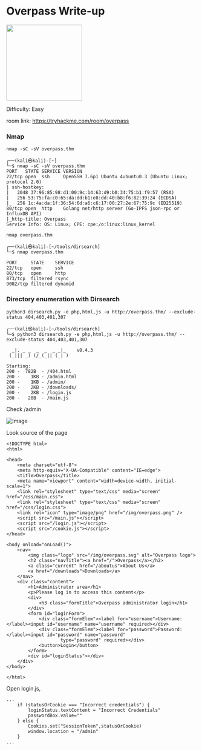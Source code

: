 # Overpass Write-up

<img src="https://github.com/zer00d4y/writeups/assets/128820441/cd549821-eac7-45d6-9b33-3e3d28b99a45" width="200" height="200">

Difficulty: Easy

room link: https://tryhackme.com/room/overpass

### Nmap

`nmap -sC -sV overpass.thm`

    ┌──(kali㉿kali)-[~]
    └─$ nmap -sC -sV overpass.thm
    PORT   STATE SERVICE VERSION
    22/tcp open  ssh     OpenSSH 7.6p1 Ubuntu 4ubuntu0.3 (Ubuntu Linux; protocol 2.0)
    | ssh-hostkey: 
    |   2048 37:96:85:98:d1:00:9c:14:63:d9:b0:34:75:b1:f9:57 (RSA)
    |   256 53:75:fa:c0:65:da:dd:b1:e8:dd:40:b8:f6:82:39:24 (ECDSA)
    |_  256 1c:4a:da:1f:36:54:6d:a6:c6:17:00:27:2e:67:75:9c (ED25519)
    80/tcp open  http    Golang net/http server (Go-IPFS json-rpc or InfluxDB API)
    |_http-title: Overpass
    Service Info: OS: Linux; CPE: cpe:/o:linux:linux_kernel

`nmap overpass.thm`

    ┌──(kali㉿kali)-[~/tools/dirsearch]
    └─$ nmap overpass.thm    

    PORT     STATE    SERVICE
    22/tcp   open     ssh
    80/tcp   open     http
    873/tcp  filtered rsync
    9002/tcp filtered dynamid


### Directory enumeration with Dirsearch

`python3 dirsearch.py -e php,html,js -u http://overpass.thm/ --exclude-status 404,403,401,307`

    ┌──(kali㉿kali)-[~/tools/dirsearch]
    └─$ python3 dirsearch.py -e php,html,js -u http://overpass.thm/ --exclude-status 404,403,401,307
    
      _|. _ _  _  _  _ _|_    v0.4.3
     (_||| _) (/_(_|| (_| )
    
    Starting:           
    200 -  782B  - /404.html                                                                    
    200 -    1KB - /admin.html                                       
    200 -    1KB - /admin/                                                               
    200 -    2KB - /downloads/                           
    200 -    2KB - /login.js                                                     
    200 -   28B  - /main.js                                          

Check /admin

![image](https://github.com/zer00d4y/writeups/assets/128820441/f5a45253-5965-4a0a-91b9-5dbef6e1faa8)

Look source of the page 

    <!DOCTYPE html>
    <html>
    
    <head>
        <meta charset="utf-8">
        <meta http-equiv="X-UA-Compatible" content="IE=edge">
        <title>Overpass</title>
        <meta name="viewport" content="width=device-width, initial-scale=1">
        <link rel="stylesheet" type="text/css" media="screen" href="/css/main.css">
        <link rel="stylesheet" type="text/css" media="screen" href="/css/login.css">
        <link rel="icon" type="image/png" href="/img/overpass.png" />
        <script src="/main.js"></script>
        <script src="/login.js"></script>
        <script src="/cookie.js"></script>
    </head>
    
    <body onload="onLoad()">
        <nav>
            <img class="logo" src="/img/overpass.svg" alt="Overpass logo">
            <h2 class="navTitle"><a href="/">Overpass</a></h2>
            <a class="current" href="/aboutus">About Us</a>
            <a href="/downloads">Downloads</a>
        </nav>
        <div class="content">
            <h1>Administrator area</h1>
            <p>Please log in to access this content</p>
            <div>
                <h3 class="formTitle">Overpass administrator login</h1>
            </div>
            <form id="loginForm">
                <div class="formElem"><label for="username">Username:</label><input id="username" name="username" required></div>
                <div class="formElem"><label for="password">Password:</label><input id="password" name="password"
                        type="password" required></div>
                <button>Login</button>
            </form>
            <div id="loginStatus"></div>
        </div>
    </body>
    
    </html>

Open login.js, 


    ...
        if (statusOrCookie === "Incorrect credentials") {
            loginStatus.textContent = "Incorrect Credentials"
            passwordBox.value=""
        } else {
            Cookies.set("SessionToken",statusOrCookie)
            window.location = "/admin"
        }
    ...
